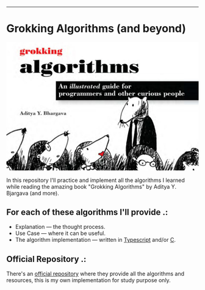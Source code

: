 
----
# Grokking Algorithms (and beyond)
<img src="./assets/grokking-algorithms.png" width="600"/>

In this repository I'll practice and implement all the algorithms I learned while reading the amazing book "Grokking Algorithms" by Aditya Y. Bjargava (and more).   

## For each of these algorithms I'll provide .:
- Explanation — the thought process.
- Use Case — where it can be useful.
- The algorithm implementation — written in [Typescript](https://www.typescriptlang.org/) and/or [C](https://en.wikipedia.org/wiki/C_(programming_language)).


## Official Repository .:
There's an [official repository](https://github.com/egonSchiele/grokking_algorithms) where they provide all the algorithms and resources, this is my own implementation for study purpose only.
